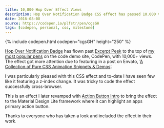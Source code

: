 ```yaml
---
title: 10,000 Hop Over Effect Views
description: Hop Over Notification Badge CSS effect has passed 10,000 views over on code demo site, CodePen
date: 2016-08-08
source: https://codepen.io/plfstr/pen/cgsGH
tags: [codepen, personal, css, milestone]
---
```

{% include codepen.html codepen="cgsGH" height="250" %}

[Hop Over Notification Badge](/blog/hop-over-navigation/) has flown past [Excerpt Peek](/blog/excerpt-peek/) to the top of [my most popular pens](https://codepen.io/plfstr/pens/popular) on the code demo site, CodePen, with 10,000+ views. The effect got more attention due to featuring in a post on Envato, ‘[A Collection of Pure CSS Animation Snippets & Demos](http://marketblog.envato.com/inspirations/pure-css-animation-snippets/)’.

I was particularly pleased with this CSS effect and to-date I have seen few like it featuring a z-index change. It was tricky to code the effect successfully cross-browser. 

This is an effect I later revamped with [Action Button Intro](/blog/action-button-intro/) to bring the effect to the Material Design Lite framework where it can highlight an apps primary action button.

Thanks to everyone who has taken a look and included the effect in their work.